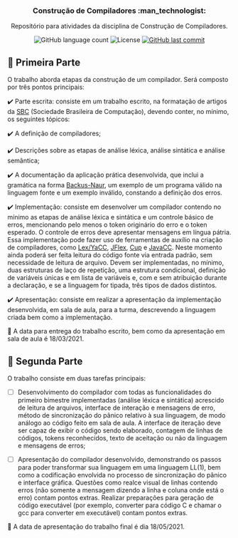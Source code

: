 <h3 align="center">
  Construção de Compiladores :man_technologist:
</h3>

<p align="center">Repositório para atividades da disciplina de Construção de Compiladores.</a>
</p>

<p align="center">
  
  <img alt="GitHub language count" src="https://img.shields.io/github/languages/count/dpalmas/cc?color=0000FF">

  <img alt="License" src="https://img.shields.io/github/license/dpalmas/cc?color=0000FF&logo=MIT">
  
  <a href="https://github.com/dpalmas/cc/commits/master">
    <img alt="GitHub last commit" src="https://img.shields.io/github/last-commit/dpalmas/cc?color=0000FF">
  </a>
</p>

## :pencil: Primeira Parte

O trabalho aborda etapas da construção de um compilador. Será composto por três pontos principais:

:heavy_check_mark: Parte escrita: consiste em um trabalho escrito, na formatação de artigos da [SBC](https://www.sbc.org.br/) (Sociedade Brasileira de Computação), devendo conter, no mínimo, os seguintes tópicos:

:heavy_check_mark: A definição de compiladores;

:heavy_check_mark: Descrições sobre as etapas de análise léxica, análise sintática e análise
semântica;

:heavy_check_mark: A documentação da aplicação prática desenvolvida, que inclui a gramática na forma [Backus-Naur](https://www.sciencedirect.com/topics/computer-science/backus-naur-form), um exemplo de um programa válido na linguagem fonte e um exemplo inválido, constando a definição dos erros.

:heavy_check_mark: Implementação: consiste em desenvolver um compilador contendo no mínimo as etapas de análise léxica e sintática e um controle básico de erros, 
mencionando pelo menos o token originário do erro e o token esperado. O controle de erros deve apresentar mensagens em língua pátria. Essa
implementação pode fazer uso de ferramentas de auxílio na criação de compiladores, como [Lex/YaCC](http://dinosaur.compilertools.net/), [JFlex](https://jflex.de/), [Cup](http://www2.cs.tum.edu/projects/cup/) e [JavaCC](https://javacc.github.io/javacc/). Neste momento ainda 
poderá ser feita leitura do código fonte via entrada padrão, sem necessidade de leitura de arquivo. Devem ser implementadas, no mínimo, duas estruturas de laço de repetição, uma estrutura condicional, definição de variáveis únicas e
em lista de variáveis e, com e sem atribuição durante a declaração, e se a linguagem for tipada, três tipos de dados distintos.

:heavy_check_mark: Apresentação: consiste em realizar a apresentação da implementação desenvolvida, em sala de aula, para a turma, descrevendo a linguagem criada bem como a implementação.

:date: A data para entrega do trabalho escrito, bem como  da apresentação em sala de aula é 18/03/2021.

## :pencil: Segunda Parte

O trabalho consiste em duas tarefas principais:

* [ ] Desenvolvimento do compilador com todas as funcionalidades do primeiro bimestre implementadas (análise léxica e sintática) acrescido de leitura de
arquivos, interface de interação e mensagens de erro, método de sincronização do pânico relativo à sua linguagem, de modo análogo ao código feito em sala de aula. A interface de iteração deve ser capaz de exibir o código sendo elaborado, contagem de linhas de códigos, tokens reconhecidos, texto de
aceitação ou não da linguagem e mensagens de erros;

* [ ] Apresentação do compilador desenvolvido, demonstrando os passos para poder transformar sua linguagem em uma linguagem LL(1), bem como a codificação envolvida no processo de sincronização do pânico e interface gráfica.
Questões como realce visual de linhas contendo erros (não somente a mensagem dizendo a linha e coluna onde está o erro) contam pontos extras.
Realizar preparações para geração de código executável (por exemplo, converter para código C e chamar o gcc para converter em executável) contam
pontos extras. 

:date: A data de apresentação do trabalho final é dia 18/05/2021.


